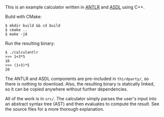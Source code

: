 This is an example calculator written in [ANTLR](https://www.antlr.org) and [ASDL](https://github.com/empirical-soft/asdl4cpp) using C++.

Build with CMake:

```
$ mkdir build && cd build
$ cmake ..
$ make -j8
```

Run the resulting binary:

```
$ ./calculantlr
>>> 1+3*5
16
>>> (1+3)*5
20
```

The ANTLR and ASDL components are pre-included in `thirdparty/`, so there is nothing to download. Also, the resulting binary is statically linked, so it can be copied anywhere without further dependencies.

All of the work is in `src/`. The calculator simply parses the user's input into an abstract syntax tree (AST) and then evaluates to compute the result. See the source files for a more thorough explanation.
